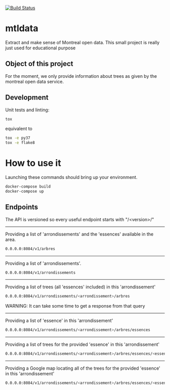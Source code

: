 [![Build Status](https://travis-ci.org/stephanerobert/mtldata.svg?branch=master)](https://travis-ci.org/stephanerobert/mtldata)

mtldata
========

Extract and make sense of Montreal open data.
This small project is really just used for educational purpose

Object of this project
----------------------

For the moment, we only provide information about trees as given by the montreal open data service.


Development
-----------

Unit tests and linting:
```sh
tox
```

equivalent to
```sh
tox -e py37
tox -e flake8
```

How to use it
=============

Launching these commands should bring up your environment.

```sh
docker-compose build
docker-compose up
```

Endpoints
---------

The API is versioned so every useful endpoint starts with "/\<version\>/"

---
Providing a list of 'arrondissements' and the 'essences' available in the area.
```sh
0.0.0.0:8084/v1/arbres
```

---
Providing a list of 'arrondissements'.
```sh
0.0.0.0:8084/v1/arrondissements
```

---
Providing a list of trees (all 'essences' included) in this 'arrondissement'
```sh
0.0.0.0:8084/v1/arrondissements/<arrondissement>/arbres
```
WARNING: It can take some time to get a response from that query

---
Providing a list of 'essence' in this 'arrondissement'
```sh
0.0.0.0:8084/v1/arrondissements/<arrondissement>/arbres/essences
```

---
Providing a list of trees for the provided 'essence' in this 'arrondissement'
```sh
0.0.0.0:8084/v1/arrondissements/<arrondissement>/arbres/essences/<essence>
```

---
Providing a Google map locating all of the trees for the provided 'essence' in this 'arrondissement'
```sh
0.0.0.0:8084/v1/arrondissements/<arrondissement>/arbres/essences/<essence>/map
```
